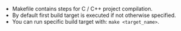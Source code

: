 - Makefile contains steps for C / C++ project compilation.
- By default first build target is executed if not otherwise specified.
- You can run specific build target with: `make <target_name>`.
